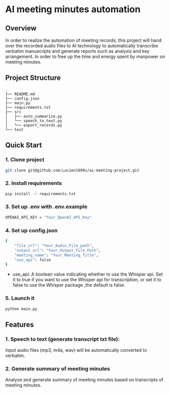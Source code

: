 # AI meeting minutes automation


## Overview

In order to realize the automation of meeting records, this project will hand over the recorded audio files to AI technology to automatically transcribe verbatim manuscripts and generate reports such as analysis and key arrangement. In order to free up the time and energy spent by manpower on meeting minutes.

## Project Structure

```
.
├── README.md
├── config.json
├── main.py
├── requirements.txt
├── src
│   ├── auto_summarize.py
│   └── speech_to_text.py
│   └── export_records.py
└── test
```

## Quick Start

### 1. Clone project

```bash
git clone git@github.com:Lucien1999s/ai-meeting-project.git
```

### 2. Install requirements

```bash
pip install -r requirements.txt
```

### 3. Set up .env with .env.example

```bash
OPENAI_API_KEY = "Your_OpenAI_API_Key"
```

### 4. Set up config.json

```bash
{
    "file_url": "Your_Audio_File_path",
    "output_url": "Your_Output_File_Path",
    "meeting_name": "Your_Meeting_Title",
    "use_api": false
}
```

- use_api: A boolean value indicating whether to use the Whisper api. Set it to true if you want to use the Whisper api for transcription, or set it to false to use the Whisper package ,the default is false.

### 5. Launch it

```bash
python main.py
```

## Features

### 1. Speech to text (generate transcript txt file):

Input audio files (mp3, m4a, wav) will be automatically converted to verbatim.

### 2. Generate summary of meeting minutes

Analyze and generate summary of meeting minutes based on transcripts of meeting minutes.
